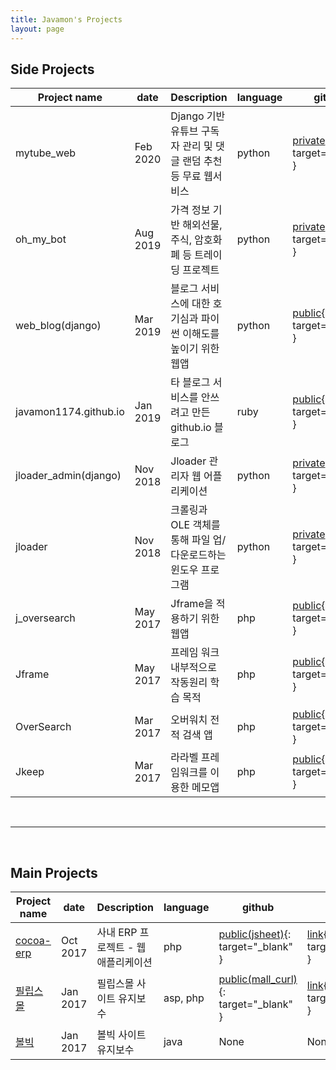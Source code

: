 ```yaml
---
title: Javamon's Projects
layout: page
---
```


## Side Projects

| Project name | date |                  Description                                 | language | github | PPT |
|--------------|------|--------------------------------------------------------------|----------|----------|----------|
| mytube_web | Feb 2020 | Django 기반 유튜브 구독자 관리 및 댓글 랜덤 추천 등 무료 웹서비스 | python | [private](#){: target="_blank" } | [link](https://mytube.shop/){: target="_blank" } |
| oh_my_bot | Aug 2019 | 가격 정보 기반 해외선물, 주식, 암호화폐 등 트레이딩 프로젝트 | python | [private](#){: target="_blank" } | None |
| web_blog(django) | Mar 2019 | 블로그 서비스에 대한 호기심과 파이썬 이해도를 높이기 위한 웹앱 | python | [public](https://github.com/javamon1174/web-django-blog){: target="_blank" } | None |
| javamon1174.github.io | Jan 2019 | 타 블로그 서비스를 안쓰려고 만든 github.io 블로그 | ruby | [public](https://github.com/javamon1174/javamon1174.github.io){: target="_blank" } | None |
| jloader_admin(django) | Nov 2018 | Jloader 관리자 웹 어플리케이션 | python | [private](#){: target="_blank" } | [link](https://javamon1174.github.io/pdf/jloader.pdf){: target="_blank" } |
| jloader | Nov 2018 | 크롤링과 OLE 객체를 통해 파일 업/다운로드하는 윈도우 프로그램 | python | [private](#){: target="_blank" } | [link](https://javamon1174.github.io/pdf/jloader.pdf){: target="_blank" } |
| j_oversearch | May 2017 | Jframe을 적용하기 위한 웹앱 | php | [public](https://github.com/javamon1174/j_oversearch){: target="_blank" } | [link](https://javamon1174.github.io/pdf/jframe.pdf){: target="_blank" } |
| Jframe | May 2017 | 프레임 워크 내부적으로 작동원리 학습 목적 | php | [public](https://github.com/javamon1174/jframe){: target="_blank" } | [link](https://javamon1174.github.io/pdf/jframe.pdf){: target="_blank" } |
| OverSearch | Mar 2017 | 오버워치 전적 검색 앱 | php | [public](https://github.com/javamon1174/OverSearch){: target="_blank" } | [link](https://javamon1174.github.io/pdf/oversearch.pdf){: target="_blank" } |
| Jkeep | Mar 2017 | 라라벨 프레임워크를 이용한 메모앱 | php | [public](https://github.com/javamon1174/Jkeep){: target="_blank" } | [link](https://javamon1174.github.io/pdf/jkeep.pdf){: target="_blank" } |

<br>
<hr>
<br>

## Main Projects

| Project name | date |                  Description                                 | language | github | PPT |
|--------------|------|--------------------------------------------------------------|----------|----------|----------|
| [cocoa-erp](#) | Oct 2017 | 사내 ERP 프로젝트 - 웹 애플리케이션 | php | [public(jsheet)](https://github.com/javamon1174/new_jsheet){: target="_blank" } | [link](https://javamon1174.github.io/pdf/jsheet.pdf){: target="_blank" } |
| [필립스몰](https://www.mall.philips.co.kr/) | Jan 2017 | 필립스몰 사이트 유지보수 | asp, php | [public(mall_curl)](https://github.com/javamon1174/SaleConfirm_renew){: target="_blank" } | [link](https://javamon1174.github.io/pdf/mall_curl.pdf){: target="_blank" } |
| [볼빅](http://volvik.co.kr/) | Jan 2017 | 볼빅 사이트 유지보수 | java | None | None |
